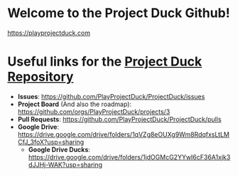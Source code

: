 # Welcome to the Project Duck Github!
https://playprojectduck.com

# Useful links for the [Project Duck Repository](https://github.com/PlayProjectDuck/projectduck)
- **Issues**: https://github.com/PlayProjectDuck/ProjectDuck/issues
- **Project Board** (And also the roadmap): https://github.com/orgs/PlayProjectDuck/projects/3
- **Pull Requests**: https://github.com/PlayProjectDuck/ProjectDuck/pulls
- **Google Drive**: https://drive.google.com/drive/folders/1qVZg8eOUXg9Wm8RdqfxsLtLMCfJ_3foX?usp=sharing
  - **Google Drive Ducks**: https://drive.google.com/drive/folders/1jdOGMcG2YYwI6cF36A1xjk3dJJHj-WAK?usp=sharing
